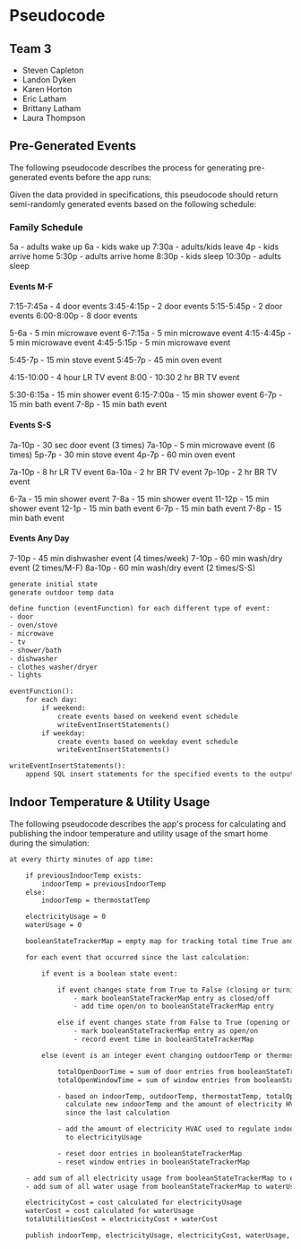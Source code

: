 # Pseudocode

## Team 3

- Steven Capleton
- Landon Dyken
- Karen Horton
- Eric Latham
- Brittany Latham
- Laura Thompson

## Pre-Generated Events

The following pseudocode describes the process for generating pre-generated events before the app runs:

Given the data provided in specifications, this pseudocode should return semi-randomly generated events based on the following schedule:

### Family Schedule

5a - adults wake up
6a - kids wake up
7:30a - adults/kids leave
4p - kids arrive home
5:30p - adults arrive home
8:30p - kids sleep
10:30p - adults sleep

#### Events M-F

7:15-7:45a - 4 door events
3:45-4:15p - 2 door events
5:15-5:45p - 2 door events
6:00-8:00p - 8 door events

5-6a - 5 min microwave event
6-7:15a - 5 min microwave event
4:15-4:45p - 5 min microwave event
4:45-5:15p - 5 min microwave event

5:45-7p - 15 min stove event
5:45-7p - 45 min oven event

4:15-10:00 - 4 hour LR TV event
8:00 - 10:30 2 hr BR TV event

5:30-6:15a - 15 min shower event
6:15-7:00a - 15 min shower event
6-7p - 15 min bath event
7-8p - 15 min bath event

#### Events S-S

7a-10p - 30 sec door event (3 times)
7a-10p - 5 min microwave event (6 times)
5p-7p - 30 min stove event
4p-7p - 60 min oven event

7a-10p - 8 hr LR TV event
6a-10a - 2 hr BR TV event
7p-10p - 2 hr BR TV event

6-7a - 15 min shower event
7-8a - 15 min shower event
11-12p - 15 min shower event
12-1p - 15 min bath event
6-7p - 15 min bath event
7-8p - 15 min bath event

#### Events Any Day

7-10p - 45 min dishwasher event (4 times/week)
7-10p - 60 min wash/dry event (2 times/M-F)
8a-10p - 60 min wash/dry event (2 times/S-S)

```txt
generate initial state
generate outdoor temp data

define function (eventFunction) for each different type of event:
- door
- oven/stove
- microwave
- tv
- shower/bath
- dishwasher
- clothes washer/dryer
- lights

eventFunction():
    for each day:
        if weekend:
            create events based on weekend event schedule
            writeEventInsertStatements()
        if weekday:
            create events based on weekday event schedule
            writeEventInsertStatements()

writeEventInsertStatements():
    append SQL insert statements for the specified events to the output file
```

## Indoor Temperature & Utility Usage

The following pseudocode describes the app's process for calculating and publishing the indoor temperature and utility usage of the smart home during the simulation:

```txt
at every thirty minutes of app time:

    if previousIndoorTemp exists:
        indoorTemp = previousIndoorTemp
    else:
        indoorTemp = thermostatTemp

    electricityUsage = 0
    waterUsage = 0

    booleanStateTrackerMap = empty map for tracking total time True and utility usage for boolean state keys

    for each event that occurred since the last calculation:

        if event is a boolean state event:

            if event changes state from True to False (closing or turning off):
                - mark booleanStateTrackerMap entry as closed/off
                - add time open/on to booleanStateTrackerMap entry

            else if event changes state from False to True (opening or turning on):
                - mark booleanStateTrackerMap entry as open/on
                - record event time in booleanStateTrackerMap

        else (event is an integer event changing outdoorTemp or thermostatTemp):

            totalOpenDoorTime = sum of door entries from booleanStateTrackerMap
            totalOpenWindowTime = sum of window entries from booleanStateTrackerMap

            - based on indoorTemp, outdoorTemp, thermostatTemp, totalOpenDoorTime, and totalOpenWindowTime,
              calculate new indoorTemp and the amount of electricity HVAC used to regulate indoorTemp
              since the last calculation

            - add the amount of electricity HVAC used to regulate indoorTemp since the last calculation
              to electricityUsage

            - reset door entries in booleanStateTrackerMap
            - reset window entries in booleanStateTrackerMap

    - add sum of all electricity usage from booleanStateTrackerMap to electricityUsage
    - add sum of all water usage from booleanStateTrackerMap to waterUsage

    electricityCost = cost calculated for electricityUsage
    waterCost = cost calculated for waterUsage
    totalUtilitiesCost = electricityCost + waterCost

    publish indoorTemp, electricityUsage, electricityCost, waterUsage, waterCost, and totalUtilitiesCost
```

